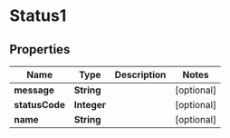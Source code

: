 

# Status1


## Properties

| Name | Type | Description | Notes |
|------------ | ------------- | ------------- | -------------|
|**message** | **String** |  |  [optional] |
|**statusCode** | **Integer** |  |  [optional] |
|**name** | **String** |  |  [optional] |



